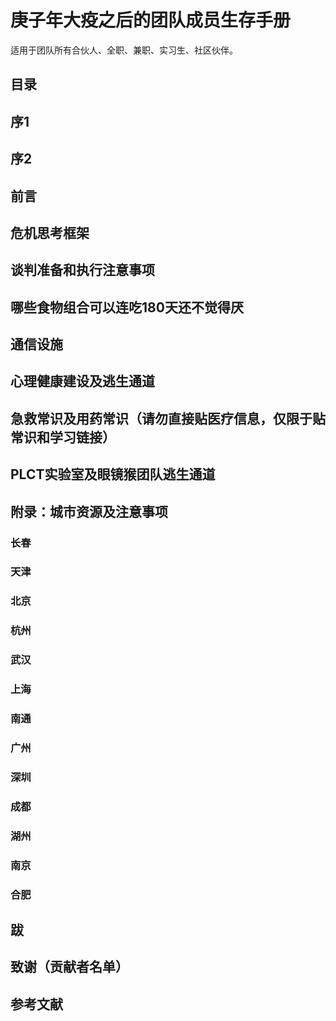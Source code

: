 # 庚子年大疫之后的团队成员生存手册

适用于团队所有合伙人、全职、兼职、实习生、社区伙伴。


## 目录

## 序1

## 序2

## 前言

## 危机思考框架

## 谈判准备和执行注意事项

## 哪些食物组合可以连吃180天还不觉得厌

## 通信设施

## 心理健康建设及逃生通道

## 急救常识及用药常识（请勿直接贴医疗信息，仅限于贴常识和学习链接）

## PLCT实验室及眼镜猴团队逃生通道

## 附录：城市资源及注意事项

### 长春

### 天津

### 北京

### 杭州

### 武汉

### 上海

### 南通

### 广州

### 深圳

### 成都

### 湖州

### 南京

### 合肥

## 跋

## 致谢（贡献者名单）

## 参考文献
